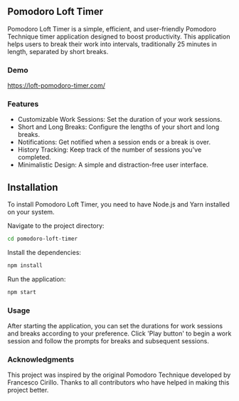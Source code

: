 ## Pomodoro Loft Timer

Pomodoro Loft Timer is a simple, efficient, and user-friendly Pomodoro Technique timer application designed to boost productivity.  This application helps users to break their work into intervals, traditionally 25 minutes in length, separated by short breaks.

### Demo
https://loft-pomodoro-timer.com/

### Features
* Customizable Work Sessions: Set the duration of your work sessions.
* Short and Long Breaks: Configure the lengths of your short and long breaks.
* Notifications: Get notified when a session ends or a break is over.
* History Tracking: Keep track of the number of sessions you've completed.
* Minimalistic Design: A simple and distraction-free user interface.

## Installation
To install Pomodoro Loft Timer, you need to have Node.js and Yarn installed on your system.

Navigate to the project directory:

```bash
cd pomodoro-loft-timer
```
Install the dependencies:
```bash
npm install
```
Run the application:
```bash
npm start
```

### Usage
After starting the application, you can set the durations for work sessions and breaks according to your preference. Click 'Play button' to begin a work session and follow the prompts for breaks and subsequent sessions.

### Acknowledgments
This project was inspired by the original Pomodoro Technique developed by Francesco Cirillo.
Thanks to all contributors who have helped in making this project better.


